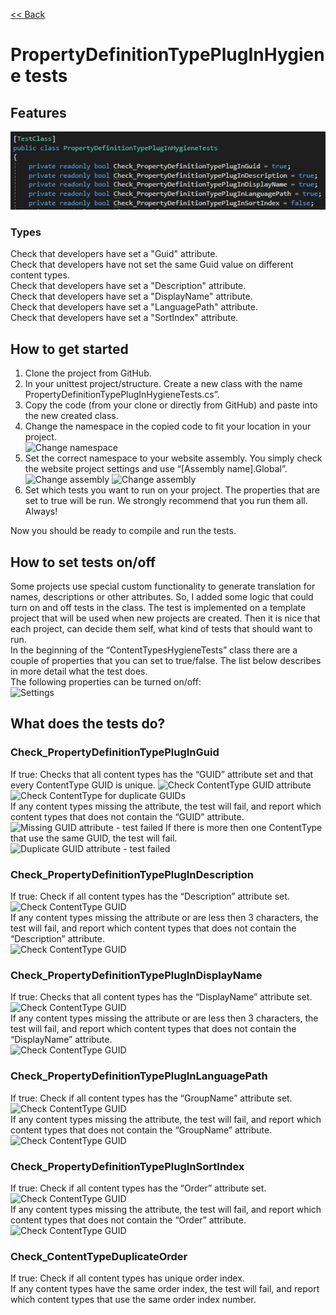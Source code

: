 [<< Back](README.md)

# PropertyDefinitionTypePlugInHygiene tests

## Features
![Settings](/Documentation/images/PropertyDefinitionTypePlugIn_settings.jpg)
### Types  
Check that developers have set a "Guid" attribute.  
Check that developers have not set the same Guid value on different content types.  
Check that developers have set a "Description" attribute.  
Check that developers have set a "DisplayName" attribute.  
Check that developers have set a "LanguagePath" attribute.  
Check that developers have set a "SortIndex" attribute.  
  
## How to get started
1. Clone the project from GitHub.  
2. In your unittest project/structure. Create a new class with the name PropertyDefinitionTypePlugInHygieneTests.cs”.  
3. Copy the code (from your clone or directly from GitHub) and paste into the new created class.  
4. Change the namespace in the copied code to fit your location in your project.  
![Change namespace](/Documentation/images/UnittestNamespace.PNG)
5. Set the correct namespace to your website assembly. You simply check the website project settings and use “[Assembly name].Global”.  
![Change assembly](/Documentation/images/ConstructorAssemblySpecification.PNG)
![Change assembly](/Documentation/images/ConstructorAssemblyProjectAssemblyName.PNG)
6. Set which tests you want to run on your project. The properties that are set to true will be run. We strongly recommend that you run them all. Always!  
  
Now you should be ready to compile and run the tests.  

## How to set tests on/off  
Some projects use special custom functionality to generate translation for names, descriptions or other attributes. So, I added some logic that could turn on and off tests in the class. The test is implemented on a template project that will be used when new projects are created. Then it is nice that each project, can decide them self, what kind of tests that should want to run.  
In the beginning of the “ContentTypesHygieneTests” class there are a couple of properties that you can set to true/false. The list below describes in more detail what the test does.  
The following properties can be turned on/off:  
![Settings](/Documentation/images/UnittestSettings.PNG)

## What does the tests do?
### Check_PropertyDefinitionTypePlugInGuid
If true: Checks that all content types has the “GUID” attribute set and that every ContentType GUID is unique.
![Check ContentType GUID attribute](/Documentation/images/ContentTypeGuidAttribute.PNG)  
![Check ContentType for duplicate GUIDs](/Documentation/images/ContentTypeDuplicateGuidAttribute.PNG)  
If any content types missing the attribute, the test will fail, and report which content types that does not contain the “GUID” attribute.  
![Missing GUID attribute - test failed](/Documentation/images/CheckContentTypesGuidTestFailed.PNG)
If there is more then one ContentType that use the same GUID, the test will fail.  
![Duplicate GUID attribute - test failed](/Documentation/images/CheckContentTypesDuplicateGuidTestFailed.PNG)

### Check_PropertyDefinitionTypePlugInDescription
If true: Check if all content types has the “Description” attribute set.  
![Check ContentType GUID](/Documentation/images/ContentTypeDescriptionAttribute.PNG)  
If any content types missing the attribute or are less then 3 characters, the test will fail, and report which content types that does not contain the “Description” attribute.  
![Check ContentType GUID](/Documentation/images/CheckContentTypesDisplayNameTestFailed.PNG)

### Check_PropertyDefinitionTypePlugInDisplayName
If true: Checks that all content types has the “DisplayName” attribute set.  
![Check ContentType GUID](/Documentation/images/ContentTypeDisplayNameAttribute.PNG)  
If any content types missing the attribute or are less then 3 characters, the test will fail, and report which content types that does not contain the “DisplayName” attribute.  
![Check ContentType GUID](/Documentation/images/CheckContentTypesDisplayNameTestFailed.PNG)
  
### Check_PropertyDefinitionTypePlugInLanguagePath
If true: Check if all content types has the “GroupName” attribute set.  
 ![Check ContentType GUID](/Documentation/images/ContentTypeGroupNameAttribute.PNG)  
If any content types missing the attribute, the test will fail, and report which content types that does not contain the “GroupName” attribute.  
![Check ContentType GUID](/Documentation/images/CheckContentTypesGroupNameTestFailed.PNG)  
 
### Check_PropertyDefinitionTypePlugInSortIndex
If true: Check if all content types has the “Order” attribute set.  
![Check ContentType GUID](/Documentation/images/ContentTypeOrderAttribute.PNG)  
If any content types missing the attribute, the test will fail, and report which content types that does not contain the “Order” attribute.  
![Check ContentType GUID](/Documentation/images/CheckContentTypesOrderTestFailed.PNG)  
   
### Check_ContentTypeDuplicateOrder
If true: Check if all content types has unique order index.    
If any content types have the same order index, the test will fail, and report which content types that use the same order index number.  
 